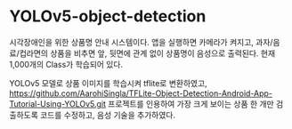 # YOLOv5-object-detection

시각장애인을 위한 상품명 안내 시스템이다.
앱을 실행하면 카메라가 켜지고, 과자/음료/컵라면의 상품을 비추면 앞, 뒷면에 관계 없이 상품명이 음성으로 출력된다.
현재 1,000개의 Class가 학습되어 있다.

YOLOv5 모델로 상품 이미지를 학습시켜 tflite로 변환하였고,
https://github.com/AarohiSingla/TFLite-Object-Detection-Android-App-Tutorial-Using-YOLOv5.git 프로젝트를 인용하여
가장 크게 보이는 상품 한 개만 검출하도록 코드를 수정하고, 음성 기술을 추가하였다.
